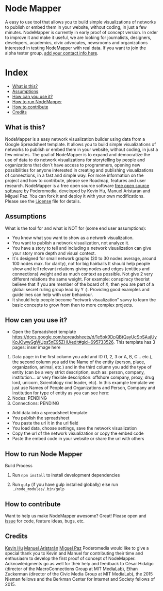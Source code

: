 Node Mapper
===========
A easy to use tool that allows you to build simple visualizations of networks to publish or embed them in your website, without coding, in just a few minutes. NodeMapper is currently in early proof of concept version. In order to improve it and make it useful, we are looking for journalists, designers, developers, academics, civic advocates, newsrooms and organizations interested in testing NodeMapper with real data. If you want to join the alpha tester group, [add your contact info here](https://docs.google.com/a/poderopedia.com/forms/d/1MEuCVvYZUcj2Isxq1IVVLg1oX_LD0F6vistF_s48HrQ/viewform).

Index
========================

* [What is this?](#what-is-this)
* [Assumptions](#assumptions)
* [How can you use it?](#how-can-you-use-it)
* [How to run NodeMapper](#how-to-run-nodemapper)
* [How to contribute](#how-to-contribute)
* [Credits](#Credits)


What is this?
-------------

NodeMapper is a easy network visualization builder using data from a Google Spreadsheet template. It allows you to build simple visualizations of networks to publish or embed them in your website, without coding, in just a few minutes. 
The goal of NodeMapper is to expand and democratize the use of data to do network visualizations for storytelling by people and organizations that don`t have access to programmers, opening new possibilities for anyone interested in creating and publishing visualizations of connections, in a fast and simple way. For more information on the project and how to contribute, please see Roadmap, features and user research.
NodeMapper is a free open source software [free open source software](https://github.com/poderomedia/node-mapper/blob/master/LICENSE) by Poderomedia, developed by Kevin Hu, Manuel Aristarán and Miguel Paz. You can fork it and deploy it with your own modifications. Please see the [License](https://github.com/poderomedia/node-mapper/blob/master/LICENSE) file for details.  

Assumptions
-----------

What is the tool for and what is NOT for (some end user assumptions):
* You know what you want to show as a network visualization.
* You want to publish a network visualization, not analyze it.
* You have a story to tell and including a network visualization can give your story more depth and visual context.
* It`s designed for small network graphs (20 to 30 nodes average, around 100 nodes max. for clarity), not for big hairballs
It should help people show and tell relevant relations giving nodes and edges (entities and connections) weight and as much context as possible. Not give 2 very different relations the same weight. For example: conspiracy theorist believe that if you are member of the board of X, then you are part of a global secret ruling group lead by Y :). Providing good examples and guidelines can help with user behaviour.
* It should help people become “network visualization” savvy to learn the basic concepts to grow from then to more complex projects.

How can you use it?
---------------

* Open the Spreadsheet template https://docs.google.com/spreadsheets/d/1e5pk9DpQBtQayUcSpSAujUyKpJOwwGgWUps5nE95ZHU/edit#gid=695733526. This template has 3 pages: 
inser image here
1. Data page: in the first column you add and ID (1, 2, 3 or A, B, C... etc.), the second column you add the Name of the entity (person, place, organization, animal, etc.) and in the third column you add the type of entity (can be a very strict description, such as: person, company, institution... or very flexible description: offshore company, proxy, drug lord, unicorn, Scientology rind leader, etc). 
In this example template we just use Names of People and Organizations and Person, Company and Institution for type of entity as you can see here: 
2. Nodes: PENDING
3. Connections: PENDING
* Add data into a spreadsheet template
* You publish the spreadsheet
* You paste the url it in the url field 
* You load data, choose settings, save the network visualization
* Copy the url of the network visualization or copy the embed code
* Paste the embed code in your website or share the url with others

How to run Node Mapper
--------------------

Build Process

1. Run `npm install` to install development dependencies

2. Run `gulp` (if you have gulp installed globally) else run `./node_modules/.bin/gulp`
 
How to contribute
--------------------

Want to help us make NodeMapper awesome? Great! Please open and [issue](https://github.com/poderomedia/node-mapper/issues) for code, feature ideas, bugs, etc. 

Credits
--------------------

[Kevin Hu](http://kevinzenghu.com)
[Manuel Aristarán](http://jazzido.com)
[Miguel Paz](http://twitter.com/miguelpaz)
Poderomedia would like to give a special thank you to Kevin and Manuel for contributing their time and enthusiasm to develop the first proof of concept of NodeMapper. 
Acknowledgments go as well for their help and feedback to César Hidalgo (director of the MacroConnections Group at MIT MediaLab), Ethan Zuckerman (director of the Civic Media Group at MIT MediaLab), the 2015 Nieman fellows and the Berkman Center for Internet and Society fellows of 2015.
